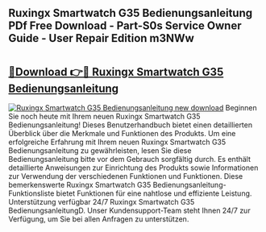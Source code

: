 ## Ruxingx Smartwatch G35 Bedienungsanleitung PDf Free Download - Part-S0s Service Owner Guide - User Repair Edition m3NWw

# <h2><a href="http://df215o.blite.top/?on=Ruxingx+Smartwatch+G35+Bedienungsanleitung">🔗Download 👉🔴 Ruxingx Smartwatch G35 Bedienungsanleitung</a></h2>

[![Ruxingx Smartwatch G35 Bedienungsanleitung new download](https://i.imgur.com/lujVjoI.png)](http://df215o.blite.top/?on=Ruxingx+Smartwatch+G35+Bedienungsanleitung)
Beginnen Sie noch heute mit Ihrem neuen Ruxingx Smartwatch G35 Bedienungsanleitung! Dieses Benutzerhandbuch bietet einen detaillierten Überblick über die Merkmale und Funktionen des Produkts. Um eine erfolgreiche Erfahrung mit Ihrem neuen Ruxingx Smartwatch G35 Bedienungsanleitung zu gewährleisten, lesen Sie diese Bedienungsanleitung bitte vor dem Gebrauch sorgfältig durch. Es enthält detaillierte Anweisungen zur Einrichtung des Produkts sowie Informationen zur Verwendung der verschiedenen Funktionen und Funktionen. Diese bemerkenswerte Ruxingx Smartwatch G35 Bedienungsanleitung-Funktionsliste bietet Funktionen für eine nahtlose und effiziente Leistung. Unterstützung verfügbar 24/7 Ruxingx Smartwatch G35 BedienungsanleitungD. Unser Kundensupport-Team steht Ihnen 24/7 zur Verfügung, um Sie bei allen Anfragen zu unterstützen.
